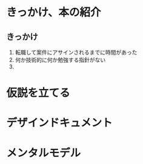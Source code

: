 # きっかけ、本の紹介
## きっかけ
1. 転職して案件にアサインされるまでに時間があった
2. 何か技術的に何か勉強する指針がない
3.


# 仮説を立てる

# デザインドキュメント

# メンタルモデル
